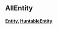 ## AllEntity
#### [Entity](https://github.com/mateoox600/RGRPG/blob/master/docs/docs/entity/Entity.md), [HuntableEntity](https://github.com/mateoox600/RGRPG/blob/master/docs/docs/entity/HuntableEntity.md)